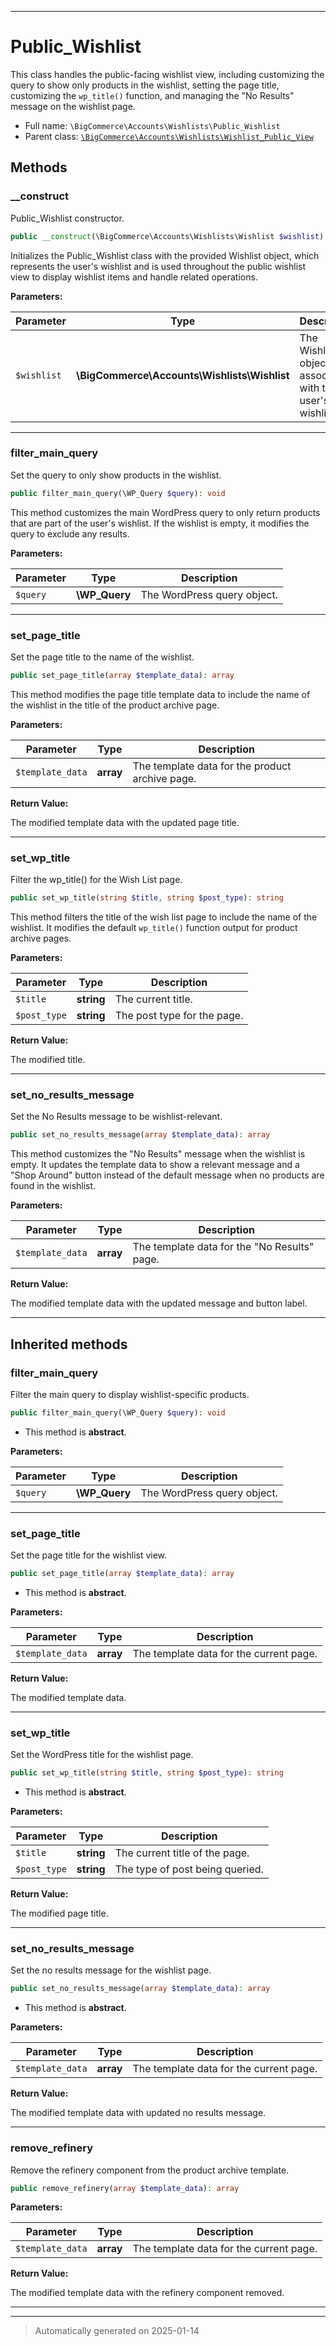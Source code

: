 ***

# Public_Wishlist

This class handles the public-facing wishlist view, including customizing the query
to show only products in the wishlist, setting the page title, customizing the
`wp_title()` function, and managing the "No Results" message on the wishlist page.



* Full name: `\BigCommerce\Accounts\Wishlists\Public_Wishlist`
* Parent class: [`\BigCommerce\Accounts\Wishlists\Wishlist_Public_View`](./classes/BigCommerce/Accounts/Wishlists/Wishlist_Public_View.md)




## Methods


### __construct

Public_Wishlist constructor.

```php
public __construct(\BigCommerce\Accounts\Wishlists\Wishlist $wishlist): mixed
```

Initializes the Public_Wishlist class with the provided Wishlist object, which represents
the user's wishlist and is used throughout the public wishlist view to display wishlist items
and handle related operations.






**Parameters:**

| Parameter | Type | Description |
|-----------|------|-------------|
| `$wishlist` | **\BigCommerce\Accounts\Wishlists\Wishlist** | The Wishlist object associated with the user&#039;s wishlist. |





***

### filter_main_query

Set the query to only show products in the wishlist.

```php
public filter_main_query(\WP_Query $query): void
```

This method customizes the main WordPress query to only return products that are part of the
user's wishlist. If the wishlist is empty, it modifies the query to exclude any results.






**Parameters:**

| Parameter | Type | Description |
|-----------|------|-------------|
| `$query` | **\WP_Query** | The WordPress query object. |





***

### set_page_title

Set the page title to the name of the wishlist.

```php
public set_page_title(array $template_data): array
```

This method modifies the page title template data to include the name of the wishlist
in the title of the product archive page.






**Parameters:**

| Parameter | Type | Description |
|-----------|------|-------------|
| `$template_data` | **array** | The template data for the product archive page. |


**Return Value:**

The modified template data with the updated page title.




***

### set_wp_title

Filter the wp_title() for the Wish List page.

```php
public set_wp_title(string $title, string $post_type): string
```

This method filters the title of the wish list page to include the name of the wishlist.
It modifies the default `wp_title()` function output for product archive pages.






**Parameters:**

| Parameter | Type | Description |
|-----------|------|-------------|
| `$title` | **string** | The current title. |
| `$post_type` | **string** | The post type for the page. |


**Return Value:**

The modified title.




***

### set_no_results_message

Set the No Results message to be wishlist-relevant.

```php
public set_no_results_message(array $template_data): array
```

This method customizes the "No Results" message when the wishlist is empty. It updates the
template data to show a relevant message and a "Shop Around" button instead of the default
message when no products are found in the wishlist.






**Parameters:**

| Parameter | Type | Description |
|-----------|------|-------------|
| `$template_data` | **array** | The template data for the &quot;No Results&quot; page. |


**Return Value:**

The modified template data with the updated message and button label.




***


## Inherited methods


### filter_main_query

Filter the main query to display wishlist-specific products.

```php
public filter_main_query(\WP_Query $query): void
```




* This method is **abstract**.



**Parameters:**

| Parameter | Type | Description |
|-----------|------|-------------|
| `$query` | **\WP_Query** | The WordPress query object. |





***

### set_page_title

Set the page title for the wishlist view.

```php
public set_page_title(array $template_data): array
```




* This method is **abstract**.



**Parameters:**

| Parameter | Type | Description |
|-----------|------|-------------|
| `$template_data` | **array** | The template data for the current page. |


**Return Value:**

The modified template data.




***

### set_wp_title

Set the WordPress title for the wishlist page.

```php
public set_wp_title(string $title, string $post_type): string
```




* This method is **abstract**.



**Parameters:**

| Parameter | Type | Description |
|-----------|------|-------------|
| `$title` | **string** | The current title of the page. |
| `$post_type` | **string** | The type of post being queried. |


**Return Value:**

The modified page title.




***

### set_no_results_message

Set the no results message for the wishlist page.

```php
public set_no_results_message(array $template_data): array
```




* This method is **abstract**.



**Parameters:**

| Parameter | Type | Description |
|-----------|------|-------------|
| `$template_data` | **array** | The template data for the current page. |


**Return Value:**

The modified template data with updated no results message.




***

### remove_refinery

Remove the refinery component from the product archive template.

```php
public remove_refinery(array $template_data): array
```








**Parameters:**

| Parameter | Type | Description |
|-----------|------|-------------|
| `$template_data` | **array** | The template data for the current page. |


**Return Value:**

The modified template data with the refinery component removed.




***


***
> Automatically generated on 2025-01-14
